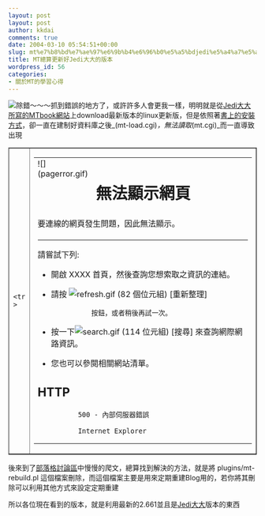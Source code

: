 ```yaml
---
layout: post
layout: post
author: kkdai
comments: true
date: 2004-03-10 05:54:51+00:00
slug: mt%e7%b8%bd%e7%ae%97%e6%9b%b4%e6%96%b0%e5%a5%bdjedi%e5%a4%a7%e5%a4%a7%e7%9a%84%e7%89%88%e6%9c%ac
title: MT總算更新好Jedi大大的版本
wordpress_id: 56
categories:
- 關於MT的學習心得
---
```


![除錯～～～](http://www.evanlin.com/blog/archives/0310/debug.gif)抓到錯誤的地方了，或許許多人會更我一樣，明明就是從[Jedi大大所寫的MTbook網站](http://mtbook.net/download.html)上download最新版本的linux更新版，但是依照著[書上的安裝方式](http://mtbook.net)，卻一直在建制好資料庫之後_(mt-load.cgi)_，無法讀取_(mt.cgi)_而一直導致出現





  
  <table cellpadding="0" cellspacing="0" border="1" width="70%" >

<td align="left" >



    <tr >
      
<td width="100%" align="left" >
        <table >
          <tr >
            
<td align="left" id="tableProps" valign="top" >![](pagerror.gif)
</td>
            
<td width="360" align="left" id="tableProps2" valign="center" >
              

# 無法顯示網頁


            
</td>
          </tr>
          <tr >
            
<td width="400" id="tablePropsWidth" colspan="2" >要連線的網頁發生問題，因此無法顯示。
</td>
          </tr>
          <tr >
            
<td width="400" id="tablePropsWidth" colspan="2" >
              

* * *


              

請嘗試下列:


              


                
  * 開啟
                  XXXX 首頁，然後查詢您想索取之資訊的連結。
                
  * 請按 ![refresh.gif (82 個位元組)](refresh.gif)
                  [重新整理]
                
                  按鈕，或者稍後再試一次。  

                
  * 按一下![search.gif (114 位元組)](search.gif)
                  [搜尋]
                來查詢網際網路資訊。
                
  * 您也可以參閱相關網站清單。
              

              
              
              

## HTTP
              500 - 內部伺服器錯誤  

              Internet Explorer


              
</td>
          </tr>
        </table>
      
</td>
    </tr>
  </table>
  





後來到了[部落格討論區](http://phpbb.elixus.org)中慢慢的爬文，總算找到解決的方法，就是將 
plugins/mt-rebuild.pl
這個檔案刪除，而這個檔案主要是用來定期重建Blog用的，若你將其刪除可以利用其他方式來設定定期重建




所以各位現在看到的版本，就是利用最新的2.661並且是[Jedi大大](http://mtbook.net/download.html)版本的東西
